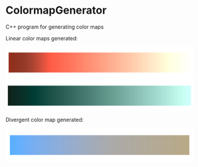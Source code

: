 # ColormapGenerator
C++ program for generating color maps

Linear color maps generated:

![](Images/Linear1.png)
![](Images/Linear2.png)

Divergent color map generated:

![](Images/Divergent1.png)
